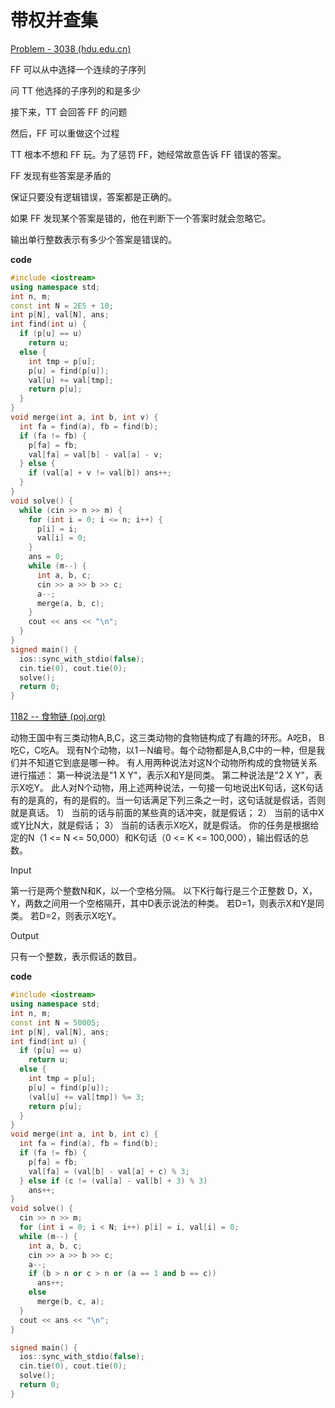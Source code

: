 # 带权并查集

[Problem - 3038 (hdu.edu.cn)](http://acm.hdu.edu.cn/showproblem.php?pid=3038)

FF 可以从中选择一个连续的子序列

问 TT 他选择的子序列的和是多少

接下来，TT 会回答 FF 的问题

然后，FF 可以重做这个过程

TT 根本不想和 FF 玩。为了惩罚 FF，她经常故意告诉 FF 错误的答案。

FF 发现有些答案是矛盾的

保证只要没有逻辑错误，答案都是正确的。

如果 FF 发现某个答案是错的，他在判断下一个答案时就会忽略它。

输出单行整数表示有多少个答案是错误的。

**code**

```C++
#include <iostream>
using namespace std;
int n, m;
const int N = 2E5 + 10;
int p[N], val[N], ans;
int find(int u) {
  if (p[u] == u)
    return u;
  else {
    int tmp = p[u];
    p[u] = find(p[u]);
    val[u] += val[tmp];
    return p[u];
  }
}
void merge(int a, int b, int v) {
  int fa = find(a), fb = find(b);
  if (fa != fb) {
    p[fa] = fb;
    val[fa] = val[b] - val[a] - v;
  } else {
    if (val[a] + v != val[b]) ans++;
  }
}
void solve() {
  while (cin >> n >> m) {
    for (int i = 0; i <= n; i++) {
      p[i] = i;
      val[i] = 0;
    }
    ans = 0;
    while (m--) {
      int a, b, c;
      cin >> a >> b >> c;
      a--;
      merge(a, b, c);
    }
    cout << ans << "\n";
  }
}
signed main() {
  ios::sync_with_stdio(false);
  cin.tie(0), cout.tie(0);
  solve();
  return 0;
}
```

[1182 -- 食物链 (poj.org)](http://poj.org/problem?id=1182)

动物王国中有三类动物A,B,C，这三类动物的食物链构成了有趣的环形。A吃B， B吃C，C吃A。
现有N个动物，以1－N编号。每个动物都是A,B,C中的一种，但是我们并不知道它到底是哪一种。
有人用两种说法对这N个动物所构成的食物链关系进行描述：
第一种说法是"1 X Y"，表示X和Y是同类。
第二种说法是"2 X Y"，表示X吃Y。
此人对N个动物，用上述两种说法，一句接一句地说出K句话，这K句话有的是真的，有的是假的。当一句话满足下列三条之一时，这句话就是假话，否则就是真话。
1） 当前的话与前面的某些真的话冲突，就是假话；
2） 当前的话中X或Y比N大，就是假话；
3） 当前的话表示X吃X，就是假话。
你的任务是根据给定的N（1 <= N <= 50,000）和K句话（0 <= K <= 100,000），输出假话的总数。

Input

第一行是两个整数N和K，以一个空格分隔。
以下K行每行是三个正整数 D，X，Y，两数之间用一个空格隔开，其中D表示说法的种类。
若D=1，则表示X和Y是同类。
若D=2，则表示X吃Y。

Output

只有一个整数，表示假话的数目。

**code**

```C++
#include <iostream>
using namespace std;
int n, m;
const int N = 50005;
int p[N], val[N], ans;
int find(int u) {
  if (p[u] == u)
    return u;
  else {
    int tmp = p[u];
    p[u] = find(p[u]);
    (val[u] += val[tmp]) %= 3;
    return p[u];
  }
}
void merge(int a, int b, int c) {
  int fa = find(a), fb = find(b);
  if (fa != fb) {
    p[fa] = fb;
    val[fa] = (val[b] - val[a] + c) % 3;
  } else if (c != (val[a] - val[b] + 3) % 3)
    ans++;
}
void solve() {
  cin >> n >> m;
  for (int i = 0; i < N; i++) p[i] = i, val[i] = 0;
  while (m--) {
    int a, b, c;
    cin >> a >> b >> c;
    a--;
    if (b > n or c > n or (a == 1 and b == c))
      ans++;
    else
      merge(b, c, a);
  }
  cout << ans << "\n";
}

signed main() {
  ios::sync_with_stdio(false);
  cin.tie(0), cout.tie(0);
  solve();
  return 0;
}
```

